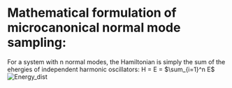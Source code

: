# Mathematical formulation of microcanonical normal mode sampling:
For a system with n normal modes, the Hamiltonian is simply the sum of the ehergies of independent harmonic oscillators:
H =  E = $\sum_{i=1}^n E$
![Energy_dist](https://github.com/atomicadi/Energy-value-distribution/assets/147025377/17bb5b6c-3675-44b6-839d-2b7a0c467df4)
